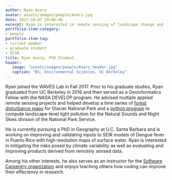```yaml
---
author: Ryan Avery
avatar: assets/images/people/Avery.jpg
date: 2017-10-07 20:06:46
excerpt: Ryan is interested in remote sensing of landscape change and it's potential to improve environmental disaster mitigation.
portfolio-item-category:
- people
portfolio-item-tag:
- current member
- graduate student
- UCSB
title: Ryan Avery, PhD Student
header:
   image: "assets/images/people/Avery_header.jpg"
   caption: "BS, Environmental Sciences, UC Berkeley"
---
```


Ryan joined the WAVES Lab in Fall 2017. Prior to his graduate studies, Ryan graduated from UC Berkeley in 2016 and then served as a Geoinformatics Fellow with the NASA DEVELOP program. He advised multiple applied remote sensing projects and helped develop a time series of [forest disturbance maps](https://develop.larc.nasa.gov/2017/spring/GlacierNationalParkClimateII.html) for Glacier National Park and a [python program](https://develop.larc.nasa.gov/2017/summer/WyomingCrossII.html) to compute landscape-level light pollution for the Natural Sounds and Night Skies division of the National Park Service. 

He is currently pursuing a PhD in Geography at U.C. Santa Barbara and is working on improving and validating inputs to SEIR models of Dengue fever in Puerto Rico with high resolution maps of surface water. Ryan is interested in mitigating the risks posed by climate variability as well as evaluating and improving products derived from remotely sensed data.

Among his other interests, he also serves as an instructor for the [Software Carpentry organization](https://software-carpentry.org/) and enjoys teaching others how coding can improve their effecienvy in research.

